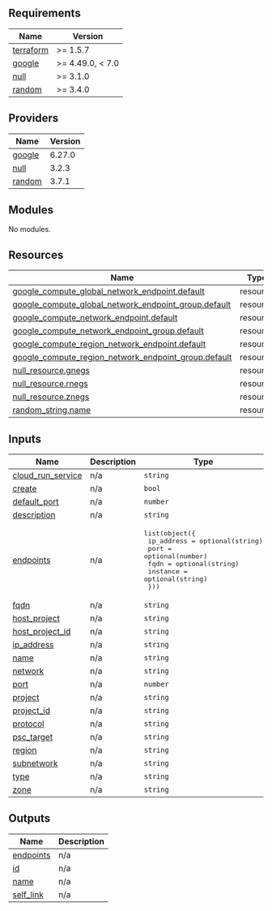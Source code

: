 <!-- BEGIN_TF_DOCS -->
## Requirements

| Name | Version |
|------|---------|
| <a name="requirement_terraform"></a> [terraform](#requirement\_terraform) | >= 1.5.7 |
| <a name="requirement_google"></a> [google](#requirement\_google) | >= 4.49.0, < 7.0 |
| <a name="requirement_null"></a> [null](#requirement\_null) | >= 3.1.0 |
| <a name="requirement_random"></a> [random](#requirement\_random) | >= 3.4.0 |

## Providers

| Name | Version |
|------|---------|
| <a name="provider_google"></a> [google](#provider\_google) | 6.27.0 |
| <a name="provider_null"></a> [null](#provider\_null) | 3.2.3 |
| <a name="provider_random"></a> [random](#provider\_random) | 3.7.1 |

## Modules

No modules.

## Resources

| Name | Type |
|------|------|
| [google_compute_global_network_endpoint.default](https://registry.terraform.io/providers/hashicorp/google/latest/docs/resources/compute_global_network_endpoint) | resource |
| [google_compute_global_network_endpoint_group.default](https://registry.terraform.io/providers/hashicorp/google/latest/docs/resources/compute_global_network_endpoint_group) | resource |
| [google_compute_network_endpoint.default](https://registry.terraform.io/providers/hashicorp/google/latest/docs/resources/compute_network_endpoint) | resource |
| [google_compute_network_endpoint_group.default](https://registry.terraform.io/providers/hashicorp/google/latest/docs/resources/compute_network_endpoint_group) | resource |
| [google_compute_region_network_endpoint.default](https://registry.terraform.io/providers/hashicorp/google/latest/docs/resources/compute_region_network_endpoint) | resource |
| [google_compute_region_network_endpoint_group.default](https://registry.terraform.io/providers/hashicorp/google/latest/docs/resources/compute_region_network_endpoint_group) | resource |
| [null_resource.gnegs](https://registry.terraform.io/providers/hashicorp/null/latest/docs/resources/resource) | resource |
| [null_resource.rnegs](https://registry.terraform.io/providers/hashicorp/null/latest/docs/resources/resource) | resource |
| [null_resource.znegs](https://registry.terraform.io/providers/hashicorp/null/latest/docs/resources/resource) | resource |
| [random_string.name](https://registry.terraform.io/providers/hashicorp/random/latest/docs/resources/string) | resource |

## Inputs

| Name | Description | Type | Default | Required |
|------|-------------|------|---------|:--------:|
| <a name="input_cloud_run_service"></a> [cloud\_run\_service](#input\_cloud\_run\_service) | n/a | `string` | `null` | no |
| <a name="input_create"></a> [create](#input\_create) | n/a | `bool` | `null` | no |
| <a name="input_default_port"></a> [default\_port](#input\_default\_port) | n/a | `number` | `null` | no |
| <a name="input_description"></a> [description](#input\_description) | n/a | `string` | `null` | no |
| <a name="input_endpoints"></a> [endpoints](#input\_endpoints) | n/a | <pre>list(object({<br/>    ip_address = optional(string)<br/>    port       = optional(number)<br/>    fqdn       = optional(string)<br/>    instance   = optional(string)<br/>  }))</pre> | `[]` | no |
| <a name="input_fqdn"></a> [fqdn](#input\_fqdn) | n/a | `string` | `null` | no |
| <a name="input_host_project"></a> [host\_project](#input\_host\_project) | n/a | `string` | `null` | no |
| <a name="input_host_project_id"></a> [host\_project\_id](#input\_host\_project\_id) | n/a | `string` | `null` | no |
| <a name="input_ip_address"></a> [ip\_address](#input\_ip\_address) | n/a | `string` | `null` | no |
| <a name="input_name"></a> [name](#input\_name) | n/a | `string` | `null` | no |
| <a name="input_network"></a> [network](#input\_network) | n/a | `string` | `"default"` | no |
| <a name="input_port"></a> [port](#input\_port) | n/a | `number` | `null` | no |
| <a name="input_project"></a> [project](#input\_project) | n/a | `string` | `null` | no |
| <a name="input_project_id"></a> [project\_id](#input\_project\_id) | n/a | `string` | `null` | no |
| <a name="input_protocol"></a> [protocol](#input\_protocol) | n/a | `string` | `null` | no |
| <a name="input_psc_target"></a> [psc\_target](#input\_psc\_target) | n/a | `string` | `null` | no |
| <a name="input_region"></a> [region](#input\_region) | n/a | `string` | `null` | no |
| <a name="input_subnetwork"></a> [subnetwork](#input\_subnetwork) | n/a | `string` | `"default"` | no |
| <a name="input_type"></a> [type](#input\_type) | n/a | `string` | `null` | no |
| <a name="input_zone"></a> [zone](#input\_zone) | n/a | `string` | `null` | no |

## Outputs

| Name | Description |
|------|-------------|
| <a name="output_endpoints"></a> [endpoints](#output\_endpoints) | n/a |
| <a name="output_id"></a> [id](#output\_id) | n/a |
| <a name="output_name"></a> [name](#output\_name) | n/a |
| <a name="output_self_link"></a> [self\_link](#output\_self\_link) | n/a |
<!-- END_TF_DOCS -->